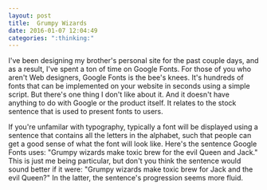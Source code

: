 ```yaml
---
layout: post
title:  Grumpy Wizards
date: 2016-01-07 12:04:49
categories: ":thinking:"
---
```


<p>I've been designing my brother's personal site for the past couple days, and as a result, I've spent a ton of time on Google Fonts. For those of you who aren't Web designers, Google Fonts is the bee's knees. It's hundreds of fonts that can be implemented on your website in seconds using a simple script. But there's one thing I don't like about it. And it doesn't have anything to do with Google or the product itself. It relates to the stock sentence that is used to present fonts to users.

<p>If you're unfamilar with typography, typically a font will be displayed using a sentence that contains all the letters in the alphabet, such that people can get a good sense of what the font will look like. Here's the sentence Google Fonts uses: "Grumpy wizards make toxic brew for the evil Queen and Jack." This is just me being particular, but don't you think the sentence would sound better if it were: "Grumpy wizards make toxic brew for Jack and the evil Queen?" In the latter, the sentence's progression seems more fluid.</p>
